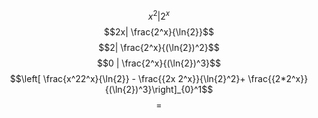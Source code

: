 $$x^2|2^x$$
$$2x| \frac{2^x}{\ln{2}}$$
$$2| \frac{2^x}{(\ln{2})^2}$$
$$0 | \frac{2^x}{(\ln{2})^3}$$
$$\left[ \frac{x^22^x}{\ln{2}} - \frac{{2x 2^x}}{\ln{2}^2}+ \frac{{2*2^x}}{(\ln{2})^3}\right]_{0}^1$$
$$=$$